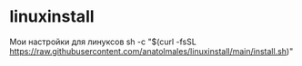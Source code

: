 # linuxinstall
Мои настройки для линуксов
sh -c "$(curl -fsSL https://raw.githubusercontent.com/anatolmales/linuxinstall/main/install.sh)"
